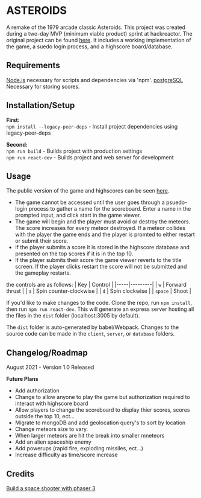 # ASTEROIDS

A remake of the 1979 arcade classic Asteroids. This project was created during a two-day MVP (minimum viable product) sprint at hackreactor. The original project can be found [here](https://arcane-cliffs-76702.herokuapp.com/). It includes a working implementation of the game, a suedo login process, and a highscore board/database. 

## Requirements

[Node.js](https://nodejs.org) necessary for scripts and dependencies via 'npm'.
[postgreSQL](https://www.postgresql.org/download/) Necessary for storing scores.

## Installation/Setup

__First:__  
`npm install --legacy-peer-deps` - Install project dependencies using legacy-peer-deps

__Second:__  
`npm run build` - Builds project with production settings   
`npm run react-dev` - Builds project and web server for development

## Usage

The public version of the game and highscores can be seen [here](https://arcane-cliffs-76702.herokuapp.com/).  
* The game cannot be accessed until the user goes through a psuedo-login process to gather a name for the scoreboard. Enter a name in the prompted input, and click start in the game viewer.   
* The game will begin and the player must avoid or destroy the meteors. The score increases for every meteor destroyed. If a meteor collides with the player the game ends and the player is promted to either restart or submit their score.  
* If the player submits a score it is stored in the highscore database and presented on the top scores if it is in the top 10.  
* If the player submits their score the game viewer reverts to the title screen. If the player clicks restart the score will not be submitted and the gameplay restarts.

the controls are as follows:
| Key | Control |
|-----|---------|
| `w` | Forward thrust |
| `a` | Spin counter-clockwise |
| `d` | Spin clockwise |
| `space` | Shoot |

If you'd like to make changes to the code. Clone the repo, run `npm install`, then run `npm run react-dev`. This will generate an express server hosting all the files in the `dist` folder (localhost:3005 by default).

The `dist` folder is auto-generated by babel/Webpack. Changes to the source code can be made in the `client`, `server`, or `database` folders.

## Changelog/Roadmap

August 2021 - Version 1.0 Released

__Future Plans__
* Add authorization
* Change to allow anyone to play the game but authorization required to interact with highscore board
* Allow players to change the scoreboard to display thier scores, scores outside the top 10, ect...
* Migrate to mongoDB and add geolocation query's to sort by location
* Change meteors size to vary.
* When larger meteors are hit the break into smaller mneteors
* Add an alien spaceship enemy
* Add powerups (rapid fire, exploding missiles, ect...)
* Increase difficulty as time/score increase


## Credits
[Build a space shooter with phaser 3](https://learn.yorkcs.com/2019/02/06/build-a-space-shooter-with-phaser-3/)
